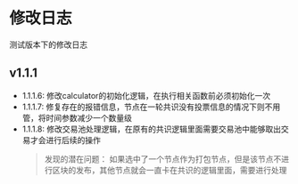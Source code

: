 # 修改日志

测试版本下的修改日志

## v1.1.1

* 1.1.1.6: 修改calculator的初始化逻辑，在执行相关函数前必须初始化一次
* 1.1.1.7: 修复存在的报错信息，节点在一轮共识没有投票信息的情况下则不用管，将时间参数减少一个数量级
* 1.1.1.8: 修改交易池处理逻辑，在原有的共识逻辑里面需要交易池中能够取出交易才会进行后续的操作
  > 发现的潜在问题：
  > 如果选中了一个节点作为打包节点，但是该节点不进行区块的发布，其他节点就会一直卡在共识的逻辑里面，需要进行处理